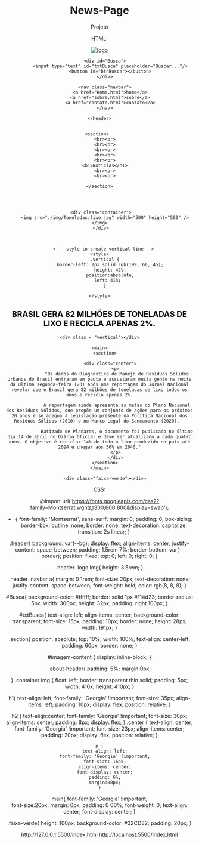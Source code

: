 # News-Page

Projeto 

HTML:

<!DOCTYPE html>
<html lang="en">
<head>
    <meta charset="UTF-8">
    <meta http-equiv="X-UA-Compatible" content="IE=edge">
    <meta name="viewport" content="width=device-width, initial-scale=1.0">
    <title>Save The Planet</title>
    <link rel="stylesheet" href="index.css">
 
</head>
          

<body>
    <!-- header section starts here-->
    <header class="header">
        <a href="#" class="logo">
            <img src="./img/logo planet.jpg" alt="logo">
        </a>

        <div id="Busca">
            <input type="text" id="txtBusca" placeholder="Buscar..."/>
            <button id="btnBusca"></button>
        </div>

        <nav class="navbar">
            <a href="Home.html">home</a>
            <a href="sobre.html">sobre</a>
            <a href="contato.html">contato</a>
        </nav>
  
    </header>

    
    <section>  
        <br><br>
        <br><br>
        <br><br>
        <br><br>
        <br><br>
        <h1>Noticias</h1>
        <br><br>
        <br><br>

    </section>

   
        

     <div class="container">
        <img src="./img/Toneladas.lixo.jpg" width="500" height="500" /></img>
     </div>

   

       <!-- style to create vertical line -->
    <style>
        .vertical {
            border-left: 2px solid rgb(199, 60, 45);
            height: 42%;
            position:absolute;
            left: 41%;  
        }

    </style>
</head>
  

<body style = "text-align: center;"> 
    <h2 style = "color: black;"> 
     BRASIL GERA 82 MILHÕES DE TONELADAS DE LIXO E RECICLA APENAS 2%.
    </h2> 
          
    <div class = "vertical"></div>
  
    <main>
        <section>

            <div class="center">
                <p>
                 "Os dados do Diagnóstico de Manejo de Resíduos Sólidos Urbanos do Brasil entraram em pauta e assustaram muita gente na noite da última segunda-feira (23) após uma reportagem do Jornal Nacional revelar que o Brasil gera 82 milhões de toneladas de lixo todos os anos e recicla apenas 2%.
                
                 A reportagem ainda apresenta as metas do Plano Nacional dos Resíduos Sólidos, que propõe um conjunto de ações para os próximos 20 anos e se adequa à legislação presente na Política Nacional dos Resíduos Sólidos (2010) e no Marco Legal do Saneamento (2020).  
                
                 Batizado de Planares, o documento foi publicado no último dia 14 de abril no Diário Oficial e deve ser atualizado a cada quatro anos. O objetivo é reciclar 14% de todo o lixo produzido no país até 2024 e chegar aos 50% em 2040."
                </p>
                </div>
        </section>
    </main>

        <div class="faixa-verde"></div>


   </body>
</html>

CSS:

@import url('https://fonts.googleapis.com/css2?family=Montserrat:wght@300;600;800&display=swap');

* {
    font-family: 'Montserrat', sans-serif;
    margin: 0;
    padding: 0;
    box-sizing: border-box;
    outline: none;
    border: none;
    text-decoration: capitalize;
    transition: 2s linear;
}

.header{
    background: var(--bg);
    display: flex;
    align-items: center;
    justify-content: space-between;
    padding: 1.5rem 7%;
    border-bottom: var(--border);
    position: fixed;
    top: 0; left: 0; right: 0;
}

.header .logo img{
    height: 3.5rem;
}

.header .navbar a{
    margin: 0 1rem;
    font-size: 20px;
    text-decoration: none;
    justify-content: space-between;
    font-weight: bold;
    color: rgb(8, 8, 8);
 }

  #Busca{
    background-color: #ffffff;
    border: solid 1px #114d23;
    border-radius: 5px;
    width: 300px;
    height: 32px;
    padding: right 100px;
  }

  #txtBusca{
    text-align: left;
    align-items: center;
    background-color: transparent;
    font-size: 15px;
    padding: 10px;
    border: none;
    height: 28px;
    width: 191px;
  }

 .section{
    position: absolute;
    top: 10%;
    width: 100%;
    text-align: center-left;
    padding: 60px;
    border: none;
 }

 #imagem-content {
    display: inline-block;
 }

   .about-header{
    padding: 5%;
    margin:0px;
    
  }
    .container img {
    float: left;
    border: transparent thin solid;
    padding: 5px;
    width: 410x;
    height: 410px;
   }

   h1{
    text-align: left;
    font-family: 'Georgia' !important;
    font-size: 35px;
    align-items: left;
    padding: 10px;
    display: flex;
    position: relative;
   }

   h2 {
    text-align:center;
    font-family: 'Georgia' !important;
    font-size: 30px;
    align-items: center;
    padding: 8px;
    display: flex;
 }
   .center {
    text-align: center;
    font-family: 'Georgia' !important;
    font-size: 23px;
    align-items: center;
    padding: 20px;
    display: flex;
    position: relative;
   }

    p {
        text-align: left;
        font-family: 'Georgia' !important;
        font-size: 16px;
        align-items: center;
        font-display: center;
        padding: 6%;
        margin:00px;
    }

   main{
    font-family: 'Georgia' !important;    
    font-size:20px;
    margin: 0px;
    padding: 0 00%;
    font-weight: 0;
    text-align: center;
    font-display: center;
   }

   .faixa-verde{
    height: 100px;
    background-color: #32CD32;
    padding: 20px;
   }


http://127.0.0.1:5500/index.html
http://localhost:5500/index.html 
